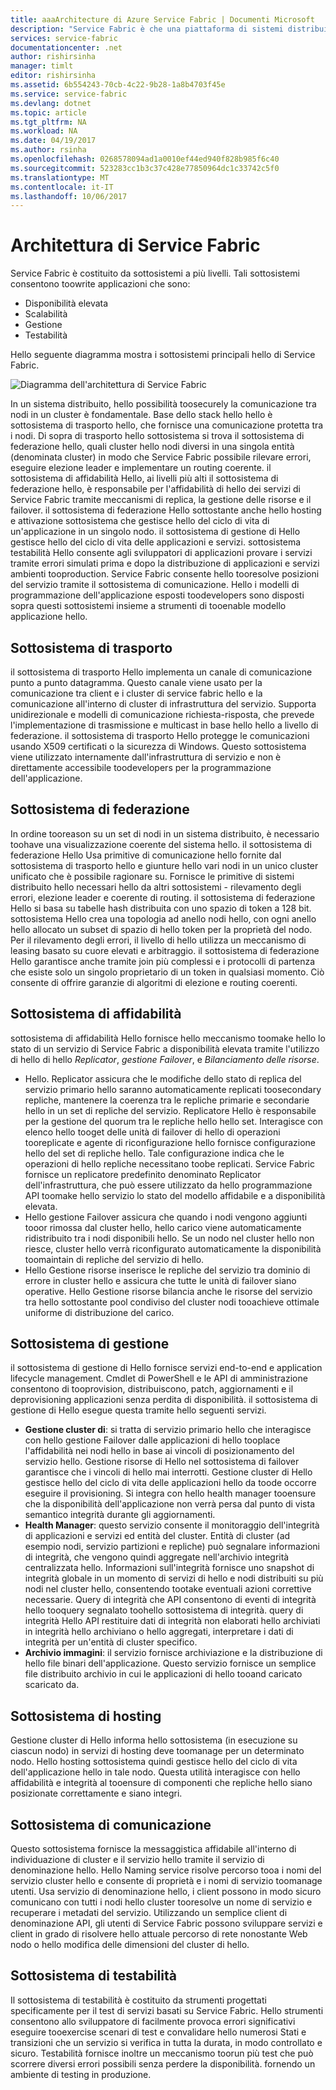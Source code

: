 ```yaml
---
title: aaaArchitecture di Azure Service Fabric | Documenti Microsoft
description: "Service Fabric è che una piattaforma di sistemi distribuiti utilizzato toobuild scalabile, affidabile e facile da gestire le applicazioni per cloud hello. Questo articolo illustra l'architettura di hello di Service Fabric."
services: service-fabric
documentationcenter: .net
author: rishirsinha
manager: timlt
editor: rishirsinha
ms.assetid: 6b554243-70cb-4c22-9b28-1a8b4703f45e
ms.service: service-fabric
ms.devlang: dotnet
ms.topic: article
ms.tgt_pltfrm: NA
ms.workload: NA
ms.date: 04/19/2017
ms.author: rsinha
ms.openlocfilehash: 0268578094ad1a0010ef44ed940f828b985f6c40
ms.sourcegitcommit: 523283cc1b3c37c428e77850964dc1c33742c5f0
ms.translationtype: MT
ms.contentlocale: it-IT
ms.lasthandoff: 10/06/2017
---
```

# <a name="service-fabric-architecture"></a>Architettura di Service Fabric
Service Fabric è costituito da sottosistemi a più livelli. Tali sottosistemi consentono toowrite applicazioni che sono:

* Disponibilità elevata
* Scalabilità
* Gestione
* Testabilità

Hello seguente diagramma mostra i sottosistemi principali hello di Service Fabric.

![Diagramma dell'architettura di Service Fabric](media/service-fabric-architecture/service-fabric-architecture.png)

In un sistema distribuito, hello possibilità toosecurely la comunicazione tra nodi in un cluster è fondamentale. Base dello stack hello hello è sottosistema di trasporto hello, che fornisce una comunicazione protetta tra i nodi. Di sopra di trasporto hello sottosistema si trova il sottosistema di federazione hello, quali cluster hello nodi diversi in una singola entità (denominata cluster) in modo che Service Fabric possibile rilevare errori, eseguire elezione leader e implementare un routing coerente. il sottosistema di affidabilità Hello, ai livelli più alti il sottosistema di federazione hello, è responsabile per l'affidabilità di hello dei servizi di Service Fabric tramite meccanismi di replica, la gestione delle risorse e il failover. il sottosistema di federazione Hello sottostante anche hello hosting e attivazione sottosistema che gestisce hello del ciclo di vita di un'applicazione in un singolo nodo. il sottosistema di gestione di Hello gestisce hello del ciclo di vita delle applicazioni e servizi. sottosistema testabilità Hello consente agli sviluppatori di applicazioni provare i servizi tramite errori simulati prima e dopo la distribuzione di applicazioni e servizi ambienti tooproduction. Service Fabric consente hello tooresolve posizioni del servizio tramite il sottosistema di comunicazione. Hello i modelli di programmazione dell'applicazione esposti toodevelopers sono disposti sopra questi sottosistemi insieme a strumenti di tooenable modello applicazione hello.

## <a name="transport-subsystem"></a>Sottosistema di trasporto
il sottosistema di trasporto Hello implementa un canale di comunicazione punto a punto datagramma. Questo canale viene usato per la comunicazione tra client e i cluster di service fabric hello e la comunicazione all'interno di cluster di infrastruttura del servizio. Supporta unidirezionale e modelli di comunicazione richiesta-risposta, che prevede l'implementazione di trasmissione e multicast in base hello hello a livello di federazione. il sottosistema di trasporto Hello protegge le comunicazioni usando X509 certificati o la sicurezza di Windows. Questo sottosistema viene utilizzato internamente dall'infrastruttura di servizio e non è direttamente accessibile toodevelopers per la programmazione dell'applicazione.

## <a name="federation-subsystem"></a>Sottosistema di federazione
In ordine tooreason su un set di nodi in un sistema distribuito, è necessario toohave una visualizzazione coerente del sistema hello. il sottosistema di federazione Hello Usa primitive di comunicazione hello fornite dal sottosistema di trasporto hello e giunture hello vari nodi in un unico cluster unificato che è possibile ragionare su. Fornisce le primitive di sistemi distribuito hello necessari hello da altri sottosistemi - rilevamento degli errori, elezione leader e coerente di routing. il sottosistema di federazione Hello si basa su tabelle hash distribuita con uno spazio di token a 128 bit. sottosistema Hello crea una topologia ad anello nodi hello, con ogni anello hello allocato un subset di spazio di hello token per la proprietà del nodo. Per il rilevamento degli errori, il livello di hello utilizza un meccanismo di leasing basato su cuore elevati e arbitraggio. il sottosistema di federazione Hello garantisce anche tramite join più complessi e i protocolli di partenza che esiste solo un singolo proprietario di un token in qualsiasi momento. Ciò consente di offrire garanzie di algoritmi di elezione e routing coerenti.

## <a name="reliability-subsystem"></a>Sottosistema di affidabilità
sottosistema di affidabilità Hello fornisce hello meccanismo toomake hello lo stato di un servizio di Service Fabric a disponibilità elevata tramite l'utilizzo di hello di hello *Replicator*, *gestione Failover*, e  *Bilanciamento delle risorse*.

* Hello. Replicator assicura che le modifiche dello stato di replica del servizio primario hello saranno automaticamente replicati toosecondary repliche, mantenere la coerenza tra le repliche primarie e secondarie hello in un set di repliche del servizio. Replicatore Hello è responsabile per la gestione del quorum tra le repliche hello hello set. Interagisce con elenco hello tooget delle unità di failover di hello di operazioni tooreplicate e agente di riconfigurazione hello fornisce configurazione hello del set di repliche hello. Tale configurazione indica che le operazioni di hello repliche necessitano toobe replicati. Service Fabric fornisce un replicatore predefinito denominato Replicator dell'infrastruttura, che può essere utilizzato da hello programmazione API toomake hello servizio lo stato del modello affidabile e a disponibilità elevata.
* Hello gestione Failover assicura che quando i nodi vengono aggiunti tooor rimossa dal cluster hello, hello carico viene automaticamente ridistribuito tra i nodi disponibili hello. Se un nodo nel cluster hello non riesce, cluster hello verrà riconfigurato automaticamente la disponibilità toomaintain di repliche del servizio di hello.
* Hello Gestione risorse inserisce le repliche del servizio tra dominio di errore in cluster hello e assicura che tutte le unità di failover siano operative. Hello Gestione risorse bilancia anche le risorse del servizio tra hello sottostante pool condiviso del cluster nodi tooachieve ottimale uniforme di distribuzione del carico.

## <a name="management-subsystem"></a>Sottosistema di gestione
il sottosistema di gestione di Hello fornisce servizi end-to-end e application lifecycle management. Cmdlet di PowerShell e le API di amministrazione consentono di tooprovision, distribuiscono, patch, aggiornamenti e il deprovisioning applicazioni senza perdita di disponibilità. il sottosistema di gestione di Hello esegue questa tramite hello seguenti servizi.

* **Gestione cluster di**: si tratta di servizio primario hello che interagisce con hello gestione Failover dalle applicazioni di hello tooplace l'affidabilità nei nodi hello in base ai vincoli di posizionamento del servizio hello. Gestione risorse di Hello nel sottosistema di failover garantisce che i vincoli di hello mai interrotti. Gestione cluster di Hello gestisce hello del ciclo di vita delle applicazioni hello da toode occorre eseguire il provisioning. Si integra con hello health manager tooensure che la disponibilità dell'applicazione non verrà persa dal punto di vista semantico integrità durante gli aggiornamenti.
* **Health Manager**: questo servizio consente il monitoraggio dell'integrità di applicazioni e servizi ed entità del cluster. Entità di cluster (ad esempio nodi, servizio partizioni e repliche) può segnalare informazioni di integrità, che vengono quindi aggregate nell'archivio integrità centralizzata hello. Informazioni sull'integrità fornisce uno snapshot di integrità globale in un momento di servizi di hello e nodi distribuiti su più nodi nel cluster hello, consentendo tootake eventuali azioni correttive necessarie. Query di integrità che API consentono di eventi di integrità hello tooquery segnalato toohello sottosistema di integrità. query di integrità Hello API restituire dati di integrità non elaborati hello archiviati in integrità hello archiviano o hello aggregati, interpretare i dati di integrità per un'entità di cluster specifico.
* **Archivio immagini**: il servizio fornisce archiviazione e la distribuzione di hello file binari dell'applicazione. Questo servizio fornisce un semplice file distribuito archivio in cui le applicazioni di hello tooand caricato scaricato da.

## <a name="hosting-subsystem"></a>Sottosistema di hosting
Gestione cluster di Hello informa hello sottosistema (in esecuzione su ciascun nodo) in servizi di hosting deve toomanage per un determinato nodo. Hello hosting sottosistema quindi gestisce hello del ciclo di vita dell'applicazione hello in tale nodo. Questa utilità interagisce con hello affidabilità e integrità al tooensure di componenti che repliche hello siano posizionate correttamente e siano integri.

## <a name="communication-subsystem"></a>Sottosistema di comunicazione
Questo sottosistema fornisce la messaggistica affidabile all'interno di individuazione di cluster e il servizio hello tramite il servizio di denominazione hello. Hello Naming service risolve percorso tooa i nomi del servizio cluster hello e consente di proprietà e i nomi di servizio toomanage utenti. Usa servizio di denominazione hello, i client possono in modo sicuro comunicano con tutti i nodi hello cluster tooresolve un nome di servizio e recuperare i metadati del servizio. Utilizzando un semplice client di denominazione API, gli utenti di Service Fabric possono sviluppare servizi e client in grado di risolvere hello attuale percorso di rete nonostante Web nodo o hello modifica delle dimensioni del cluster di hello.

## <a name="testability-subsystem"></a>Sottosistema di testabilità
Il sottosistema di testabilità è costituito da strumenti progettati specificamente per il test di servizi basati su Service Fabric. Hello strumenti consentono allo sviluppatore di facilmente provoca errori significativi eseguire tooexercise scenari di test e convalidare hello numerosi Stati e transizioni che un servizio si verifica in tutta la durata, in modo controllato e sicuro. Testabilità fornisce inoltre un meccanismo toorun più test che può scorrere diversi errori possibili senza perdere la disponibilità. fornendo un ambiente di testing in produzione.


